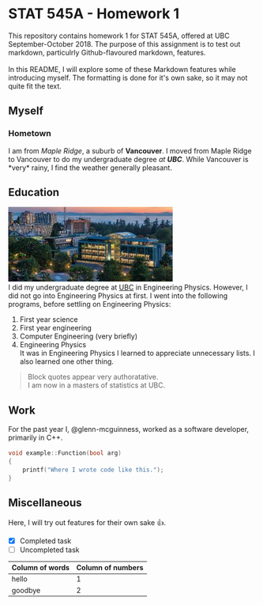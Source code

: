 # STAT 545A - Homework 1

This repository contains homework 1 for STAT 545A, offered at UBC September-October 2018. The purpose of this assignment is to test out markdown, particulrly Github-flavoured markdown, features.\
\
In this README, I will explore some of these Markdown features while introducing myself. The formatting is done for it's own sake, so it may not quite fit the text.

## Myself
### Hometown
I am from *Maple Ridge*, a suburb of __Vancouver__. I moved from Maple Ridge to Vancouver to do my undergraduate degree *at __UBC__*. While Vancouver is \*very\* rainy, I find the weather generally pleasant.

## Education
![UBC Vancouver Campus](./ubc.jpeg)
\
I did my undergraduate degree at [UBC](https://www.ubc.ca/) in Engineering Physics. However, I did not go into Engineering Physics at first. I went into the following programs, before settling on Engineering Physics:
1. First year science
2. First year engineering
3. Computer Engineering \(very briefly\)
4. Engineering Physics\
It was in Engineering Physics I learned to appreciate unnecessary lists. I also learned one other thing.
> Block quotes appear very authoratative.\
I am now in a masters of statistics at UBC.

## Work
For the past year I, @glenn-mcguinness, worked as a software developer, primarily in C++.
```C++
void example::Function(bool arg)
{
    printf("Where I wrote code like this.");
}
```
## Miscellaneous
Here, I will try out features for their own sake :+1:.

- [x] Completed task
- [ ] Uncompleted task

Column of words | Column of numbers
--------------- | -----------------
hello | 1
goodbye | 2 
